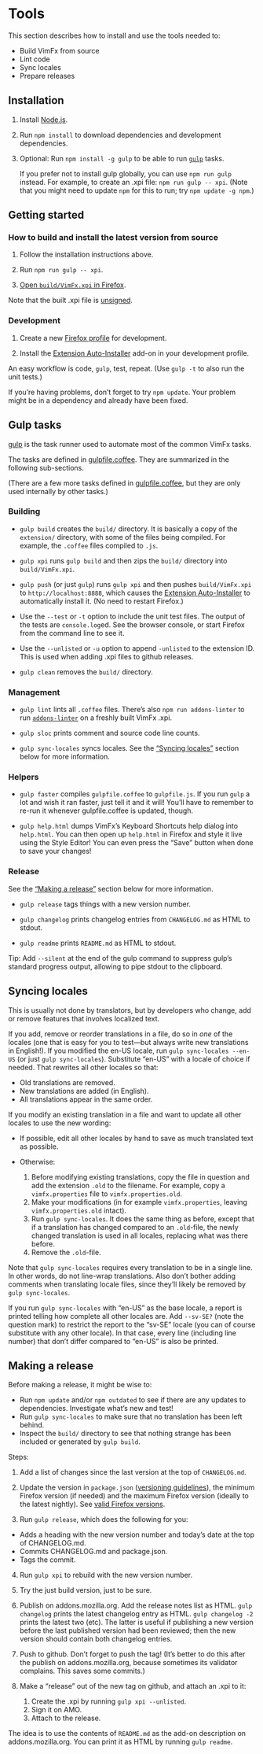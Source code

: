 <!--
This is part of the VimFx documentation.
Copyright Simon Lydell 2015, 2016.
See the file README.md for copying conditions.
-->

# Tools

This section describes how to install and use the tools needed to:

- Build VimFx from source
- Lint code
- Sync locales
- Prepare releases


## Installation

1. Install [Node.js].

2. Run `npm install` to download dependencies and development dependencies.

3. Optional: Run `npm install -g gulp` to be able to run [`gulp`][gulp] tasks.

   If you prefer not to install gulp globally, you can use `npm run gulp`
   instead. For example, to create an .xpi file: `npm run gulp -- xpi`. (Note
   that you might need to update `npm` for this to run; try `npm update -g
   npm`.)

[Node.js]: http://nodejs.org/
[gulp]: https://github.com/gulpjs/gulp


## Getting started

### How to build and install the latest version from source

1. Follow the installation instructions above.

2. Run `npm run gulp -- xpi`.

3. [Open `build/VimFx.xpi` in Firefox][open-xpi].

Note that the built .xpi file is [unsigned].

[open-xpi]: installation.md#how-to-install-an-xpi-file-in-firefox
[unsigned]: installation.md#what-is-a-signed-add-on

### Development

1. Create a new [Firefox profile] for development.

2. Install the [Extension Auto-Installer] add-on in your development profile.

An easy workflow is code, `gulp`, test, repeat. (Use `gulp -t` to also run the
unit tests.)

If you’re having problems, don’t forget to try `npm update`. Your problem might
be in a dependency and already have been fixed.

[Firefox Profile]: https://support.mozilla.org/en-US/kb/profile-manager-create-and-remove-firefox-profiles
[Extension Auto-Installer]: https://addons.mozilla.org/firefox/addon/autoinstaller


## Gulp tasks

[gulp] is the task runner used to automate most of the common VimFx tasks.

The tasks are defined in [gulpfile.coffee]. They are summarized in the following
sub-sections.

(There are a few more tasks defined in [gulpfile.coffee], but they are only used
internally by other tasks.)

[gulpfile.coffee]: ../gulpfile.coffee

### Building

- `gulp build` creates the `build/` directory. It is basically a copy of the
  `extension/` directory, with some of the files being compiled. For example,
  the `.coffee` files compiled to `.js`.

- `gulp xpi` runs `gulp build` and then zips the `build/` directory into
  `build/VimFx.xpi`.

- `gulp push` (or just `gulp`) runs `gulp xpi` and then pushes `build/VimFx.xpi`
  to `http://localhost:8888`, which causes the [Extension Auto-Installer] to
  automatically install it. (No need to restart Firefox.)

- Use the `--test` or `-t` option to include the unit test files. The output of
  the tests are `console.log`ed. See the browser console, or start Firefox from
  the command line to see it.

- Use the `--unlisted` or `-u` option to append `-unlisted` to the extension ID.
  This is used when adding .xpi files to github releases.

- `gulp clean` removes the `build/` directory.

### Management

- `gulp lint` lints all `.coffee` files. There’s also `npm run addons-linter` to
  run [`addons-linter`] on a freshly built VimFx .xpi.

- `gulp sloc` prints comment and source code line counts.

- `gulp sync-locales` syncs locales. See the [“Syncing locales”][sync-locales]
  section below for more information.

[`addons-linter`]: https://github.com/mozilla/addons-linter/
[sync-locales]: #syncing-locales

### Helpers

- `gulp faster` compiles `gulpfile.coffee` to `gulpfile.js`. If you run `gulp` a
  lot and wish it ran faster, just tell it and it will! You’ll have to remember
  to re-run it whenever gulpfile.coffee is updated, though.

- `gulp help.html` dumps VimFx’s Keyboard Shortcuts help dialog into
  `help.html`. You can then open up `help.html` in Firefox and style it live
  using the Style Editor! You can even press the “Save” button when done to save
  your changes!

### Release

See the [“Making a release”][release] section below for more information.

- `gulp release` tags things with a new version number.

- `gulp changelog` prints changelog entries from `CHANGELOG.md` as HTML to
  stdout.

- `gulp readme` prints `README.md` as HTML to stdout.

Tip: Add `--silent` at the end of the gulp command to suppress gulp’s standard
progress output, allowing to pipe stdout to the clipboard.

[release]: #making-a-release


## Syncing locales

This is usually not done by translators, but by developers who change, add or
remove features that involves localized text.

If you add, remove or reorder translations in a file, do so in _one_ of the
locales (one that is easy for you to test—but always write new translations in
English!). If you modified the en-US locale, run `gulp sync-locales --en-US` (or
just `gulp sync-locales`). Substitute “en-US” with a locale of choice if needed.
That rewrites all other locales so that:

- Old translations are removed.
- New translations are added (in English).
- All translations appear in the same order.

If you modify an existing translation in a file and want to update all other
locales to use the new wording:

- If possible, edit all other locales by hand to save as much translated text as
  possible.

- Otherwise:

  1. Before modifying existing translations, copy the file in question and add
     the extension `.old` to the filename. For example, copy a
     `vimfx.properties` file to `vimfx.properties.old`.
  2. Make your modifications (in for example `vimfx.properties`, leaving
     `vimfx.properties.old` intact).
  3. Run `gulp sync-locales`. It does the same thing as before, except that if a
     translation has changed compared to an `.old`-file, the newly changed
     translation is used in all locales, replacing what was there before.
  4. Remove the `.old`-file.

Note that `gulp sync-locales` requires every translation to be in a single line.
In other words, do not line-wrap translations. Also don’t bother adding comments
when translating locale files, since they’ll likely be removed by `gulp
sync-locales`.

If you run `gulp sync-locales` with “en-US” as the base locale, a report is
printed telling how complete all other locales are. Add `--sv-SE?` (note the
question mark) to restrict the report to the “sv-SE” locale (you can of course
substitute with any other locale). In that case, every line (including line
number) that don’t differ compared to “en-US” is also be printed.


## Making a release

Before making a release, it might be wise to:

- Run `npm update` and/or `npm outdated` to see if there are any updates to
  dependencies. Investigate what’s new and test!
- Run `gulp sync-locales` to make sure that no translation has been left behind.
- Inspect the `build/` directory to see that nothing strange has been included
  or generated by `gulp build`.

Steps:

1. Add a list of changes since the last version at the top of `CHANGELOG.md`.

2. Update the version in `package.json` ([versioning guidelines]), the minimum
   Firefox version (if needed) and the maximum Firefox version (ideally to the
   latest nightly). See [valid Firefox versions].

3. Run `gulp release`, which does the following for you:

  - Adds a heading with the new version number and today’s date at the top of
    CHANGELOG.md.
  - Commits CHANGELOG.md and package.json.
  - Tags the commit.

4. Run `gulp xpi` to rebuild with the new version number.

5. Try the just build version, just to be sure.

6. Publish on addons.mozilla.org. Add the release notes list as HTML. `gulp
   changelog` prints the latest changelog entry as HTML. `gulp changelog -2`
   prints the latest two (etc). The latter is useful if publishing a new version
   before the last published version had been reviewed; then the new version
   should contain both changelog entries.

7. Push to github. Don’t forget to push the tag! (It’s better to do this after
   the publish on addons.mozilla.org, because sometimes its validator complains.
   This saves some commits.)

8. Make a “release” out of the new tag on github, and attach an .xpi to it:

   1. Create the .xpi by running `gulp xpi --unlisted`.
   2. Sign it on AMO.
   3. Attach to the release.

The idea is to use the contents of `README.md` as the add-on description on
addons.mozilla.org. You can print it as HTML by running `gulp readme`.

[versioning guidelines]: CONTRIBUTING_CODE.md#versioning-and-branches
[valid Firefox versions]: https://addons.mozilla.org/en-US/firefox/pages/appversions/
